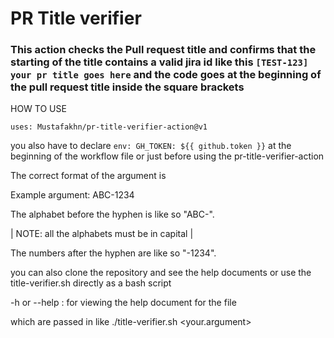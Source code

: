 # PR Title verifier

### This action checks the Pull request title and confirms that the starting of the title contains a valid jira id like this `[TEST-123] your pr title goes here` and the code goes at the beginning of the pull request title inside the square brackets

HOW TO USE

`uses: Mustafakhn/pr-title-verifier-action@v1`

you also have to declare 
`
env:
  GH_TOKEN: ${{ github.token }}
`
at the beginning of the workflow file or just before using the pr-title-verifier-action


The correct format of the argument is 

Example argument: ABC-1234

The alphabet before the hyphen is like so \"ABC-\".

|  NOTE: all the alphabets must be in capital  |

The numbers after the hyphen are like so \"-1234\".

you can also clone the repository and see the help documents or use the title-verifier.sh directly as a bash script

-h or --help : for viewing the help document for the file

which are passed in like ./title-verifier.sh <your.argument>
